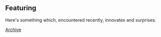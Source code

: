 ## Featuring

Here's something which, encountered recently, innovates and surprises.

[Archive](/pdf/Featured_Archive_20240104.pdf)
